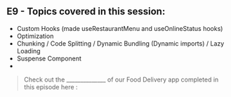 ## E9 - Topics covered in this session:

- Custom Hooks (made useRestaurantMenu and useOnlineStatus hooks)
- Optimization
- Chunking / Code Splitting / Dynamic Bundling (Dynamic imports) / Lazy Loading
- Suspense Component
- 

>  Check out the ______________ of our Food Delivery app completed in this episode here : 
